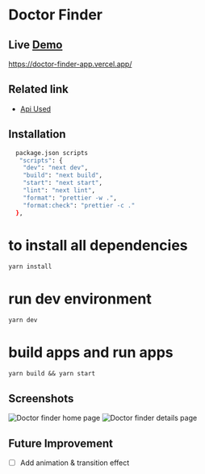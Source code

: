 # Doctor Finder

## Live [Demo](https://doctor-finder-app.vercel.app/)

https://doctor-finder-app.vercel.app/

## Related link

- [Api Used](https://run.mocky.io/v3/c9a2b598-9c93-4999-bd04-0194839ef2dc)

## Installation

```sh
  package.json scripts
   "scripts": {
    "dev": "next dev",
    "build": "next build",
    "start": "next start",
    "lint": "next lint",
    "format": "prettier -w .",
    "format:check": "prettier -c ."
  },

```

# to install all dependencies

```
yarn install
```

# run dev environment

```
yarn dev
```

# build apps and run apps

```
yarn build && yarn start
```

## Screenshots

![Doctor finder home page](https://res.cloudinary.com/itdel/image/upload/v1643022799/doctor-finder-landing_vycjvf.png)
![Doctor finder details page](https://res.cloudinary.com/itdel/image/upload/v1643022892/doctor-finder-details_mr9u15.png)

## Future Improvement

- [ ] Add animation & transition effect
